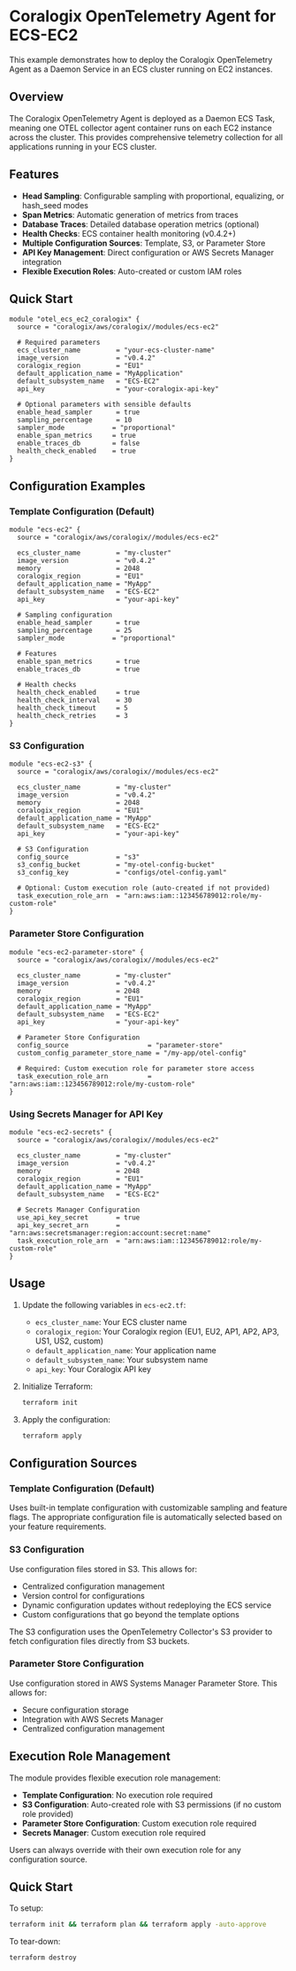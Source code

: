 # Coralogix OpenTelemetry Agent for ECS-EC2

This example demonstrates how to deploy the Coralogix OpenTelemetry Agent as a Daemon Service in an ECS cluster running on EC2 instances.

## Overview

The Coralogix OpenTelemetry Agent is deployed as a Daemon ECS Task, meaning one OTEL collector agent container runs on each EC2 instance across the cluster. This provides comprehensive telemetry collection for all applications running in your ECS cluster.

## Features

- **Head Sampling**: Configurable sampling with proportional, equalizing, or hash_seed modes
- **Span Metrics**: Automatic generation of metrics from traces
- **Database Traces**: Detailed database operation metrics (optional)
- **Health Checks**: ECS container health monitoring (v0.4.2+)
- **Multiple Configuration Sources**: Template, S3, or Parameter Store
- **API Key Management**: Direct configuration or AWS Secrets Manager integration
- **Flexible Execution Roles**: Auto-created or custom IAM roles

## Quick Start

```hcl
module "otel_ecs_ec2_coralogix" {
  source = "coralogix/aws/coralogix//modules/ecs-ec2"
  
  # Required parameters
  ecs_cluster_name         = "your-ecs-cluster-name"
  image_version            = "v0.4.2"
  coralogix_region         = "EU1"
  default_application_name = "MyApplication"
  default_subsystem_name   = "ECS-EC2"
  api_key                  = "your-coralogix-api-key"
  
  # Optional parameters with sensible defaults
  enable_head_sampler      = true
  sampling_percentage      = 10
  sampler_mode            = "proportional"
  enable_span_metrics     = true
  enable_traces_db        = false
  health_check_enabled    = true
}
```

## Configuration Examples

### Template Configuration (Default)
```hcl
module "ecs-ec2" {
  source = "coralogix/aws/coralogix//modules/ecs-ec2"
  
  ecs_cluster_name         = "my-cluster"
  image_version            = "v0.4.2"
  memory                   = 2048
  coralogix_region         = "EU1"
  default_application_name = "MyApp"
  default_subsystem_name   = "ECS-EC2"
  api_key                  = "your-api-key"
  
  # Sampling configuration
  enable_head_sampler      = true
  sampling_percentage      = 25
  sampler_mode            = "proportional"
  
  # Features
  enable_span_metrics      = true
  enable_traces_db         = true
  
  # Health checks
  health_check_enabled     = true
  health_check_interval    = 30
  health_check_timeout     = 5
  health_check_retries     = 3
}
```

### S3 Configuration
```hcl
module "ecs-ec2-s3" {
  source = "coralogix/aws/coralogix//modules/ecs-ec2"
  
  ecs_cluster_name         = "my-cluster"
  image_version            = "v0.4.2"
  memory                   = 2048
  coralogix_region         = "EU1"
  default_application_name = "MyApp"
  default_subsystem_name   = "ECS-EC2"
  api_key                  = "your-api-key"
  
  # S3 Configuration
  config_source            = "s3"
  s3_config_bucket         = "my-otel-config-bucket"
  s3_config_key            = "configs/otel-config.yaml"
  
  # Optional: Custom execution role (auto-created if not provided)
  task_execution_role_arn  = "arn:aws:iam::123456789012:role/my-custom-role"
}
```

### Parameter Store Configuration
```hcl
module "ecs-ec2-parameter-store" {
  source = "coralogix/aws/coralogix//modules/ecs-ec2"
  
  ecs_cluster_name         = "my-cluster"
  image_version            = "v0.4.2"
  memory                   = 2048
  coralogix_region         = "EU1"
  default_application_name = "MyApp"
  default_subsystem_name   = "ECS-EC2"
  api_key                  = "your-api-key"
  
  # Parameter Store Configuration
  config_source                    = "parameter-store"
  custom_config_parameter_store_name = "/my-app/otel-config"
  
  # Required: Custom execution role for parameter store access
  task_execution_role_arn          = "arn:aws:iam::123456789012:role/my-custom-role"
}
```

### Using Secrets Manager for API Key
```hcl
module "ecs-ec2-secrets" {
  source = "coralogix/aws/coralogix//modules/ecs-ec2"
  
  ecs_cluster_name         = "my-cluster"
  image_version            = "v0.4.2"
  memory                   = 2048
  coralogix_region         = "EU1"
  default_application_name = "MyApp"
  default_subsystem_name   = "ECS-EC2"
  
  # Secrets Manager Configuration
  use_api_key_secret       = true
  api_key_secret_arn       = "arn:aws:secretsmanager:region:account:secret:name"
  task_execution_role_arn  = "arn:aws:iam::123456789012:role/my-custom-role"
}
```

## Usage

1. Update the following variables in `ecs-ec2.tf`:
   - `ecs_cluster_name`: Your ECS cluster name
   - `coralogix_region`: Your Coralogix region (EU1, EU2, AP1, AP2, AP3, US1, US2, custom)
   - `default_application_name`: Your application name
   - `default_subsystem_name`: Your subsystem name
   - `api_key`: Your Coralogix API key

2. Initialize Terraform:
   ```bash
   terraform init
   ```

3. Apply the configuration:
   ```bash
   terraform apply
   ```

## Configuration Sources

### Template Configuration (Default)
Uses built-in template configuration with customizable sampling and feature flags. The appropriate configuration file is automatically selected based on your feature requirements.

### S3 Configuration
Use configuration files stored in S3. This allows for:
- Centralized configuration management
- Version control for configurations
- Dynamic configuration updates without redeploying the ECS service
- Custom configurations that go beyond the template options

The S3 configuration uses the OpenTelemetry Collector's S3 provider to fetch configuration files directly from S3 buckets.

### Parameter Store Configuration
Use configuration stored in AWS Systems Manager Parameter Store. This allows for:
- Secure configuration storage
- Integration with AWS Secrets Manager
- Centralized configuration management

## Execution Role Management

The module provides flexible execution role management:

- **Template Configuration**: No execution role required
- **S3 Configuration**: Auto-created role with S3 permissions (if no custom role provided)
- **Parameter Store Configuration**: Custom execution role required
- **Secrets Manager**: Custom execution role required

Users can always override with their own execution role for any configuration source.


## Quick Start

To setup:
```bash
terraform init && terraform plan && terraform apply -auto-approve
```

To tear-down:
```bash
terraform destroy
```
